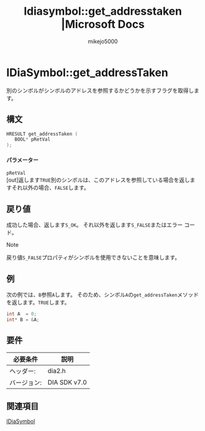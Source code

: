 ﻿---
title: Idiasymbol::get_addresstaken |Microsoft Docs
ms.date: 11/04/2016
ms.topic: conceptual
dev_langs:
- C++
helpviewer_keywords:
- IDiaSymbol::get_addressTaken method
ms.assetid: 0d366188-f5e1-4226-b392-58c09539d097
author: mikejo5000
ms.author: mikejo
manager: jillfra
ms.workload:
- multiple
ms.openlocfilehash: 5633a735332813eb61102fb594ec179419507c2e
ms.sourcegitcommit: 2193323efc608118e0ce6f6b2ff532f158245d56
ms.translationtype: MTE95
ms.contentlocale: ja-JP
ms.lasthandoff: 01/25/2019
ms.locfileid: "54938316"
---
# <a name="idiasymbolgetaddresstaken"></a>IDiaSymbol::get_addressTaken
別のシンボルがシンボルのアドレスを参照するかどうかを示すフラグを取得します。  
  
## <a name="syntax"></a>構文  
  
```C++  
HRESULT get_addressTaken (   
   BOOL* pRetVal  
);  
```  
  
#### <a name="parameters"></a>パラメーター  
 `pRetVal`  
 [out]返します`TRUE`別のシンボルは、このアドレスを参照している場合を返しますそれ以外の場合、`FALSE`します。  
  
## <a name="return-value"></a>戻り値  
 成功した場合、返します`S_OK`。 それ以外を返します`S_FALSE`またはエラー コード。  
  
> [!NOTE]
>  戻り値`S_FALSE`プロパティがシンボルを使用できないことを意味します。  
  
## <a name="example"></a>例  
 次の例では、`B`参照`A`します。 そのため、シンボル`A`の`get_addressTaken`メソッドを返します。`TRUE`します。  
  
```C++  
int A  = 0;  
int* B = &A;  
```  
  
## <a name="requirements"></a>要件  
  
|必要条件|説明|  
|-----------------|-----------------|  
|ヘッダー:|dia2.h|  
|バージョン:|DIA SDK v7.0|  
  
## <a name="see-also"></a>関連項目
 [IDiaSymbol](../../debugger/debug-interface-access/idiasymbol.md)
